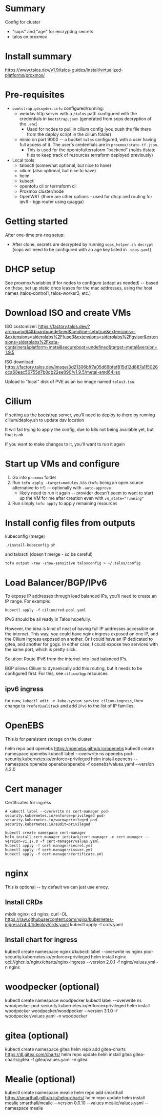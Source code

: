 # Summary
Config for cluster
- "sops" and "age" for encrypting secrets
- talos on proxmox

# Install summary
https://www.talos.dev/v1.9/talos-guides/install/virtualized-platforms/proxmox/

# Pre-requisites

- `bootstrap.gdsnyder.info` configured/running:
  - webdav http server with a `/talos` path configured with the credentials in `bootstrap.json` (generated from sops decryption of the `.enc`)
    - Used for nodes to pull in cilium config (you push the file there from the deploy script in the cilium folder)
  - minio on port 9000 -- a bucket `talos` configured, with a user having full access of it.  The user's credentials are in `proxmox/state.tf.json`.
    - This is used for the opentofu/terraform "backend" (holds tfstate files to keep track of resources terraform deployed previously)
- Local tools:
  - talosctl (somewhat optional, but nice to have)
  - cilium (also optional, but nice to have)
  - helm
  - kubectl
  - opentofu cli or terrraform cli
  - Proxmox cluster/node
  - OpenWRT (there are other options - used for dhcp and routing for ipv6 - bgp router using quagga)

# Getting started

After one-time pre-req setup:

- After clone, secrets are decrypted by running `sops_helper.sh decrypt` (sops will need to be configured with an age key listed in `.sops.yaml`)

# DHCP setup
See proxmox/variables.tf for nodes to configure (adapt as needed) -- based on these, set up static dhcp leases for the mac addresses, using the host names (talos-control1, talos-worker3, etc.)

# Download ISO and create VMs
ISO customizer: https://factory.talos.dev/?arch=amd64&board=undefined&cmdline-set=true&extensions=-&extensions=siderolabs%2Ffuse3&extensions=siderolabs%2Fgvisor&extensions=siderolabs%2Fkata-containers&platform=metal&secureboot=undefined&target=metal&version=1.9.5

ISO download: https://factory.talos.dev/image/3d21306bff7a05d66bfef815d12d887a115026cca68eac56755d7b8db22ee090/v1.9.5/metal-amd64.iso

Upload to "local" disk of PVE as an iso image named `talos3.iso`.

# Cilium
If setting up the bootstrap server, you'll need to deploy to there by running cilium/deploy.sh to update dav location

It will fail trying to apply the config, due to k8s not being available yet, but that is ok

If you want to make changes to it, you'll want to run it again

# Start up VMs and configure

1. Go into `proxmox` folder
2. Run `tofu apply -target=modules.k8s` (`tofu` being an open source alternative to `tf`) -- optionally with `-auto-approve`
   - likely need to run it again -- provider doesn't seem to want to start up the VM for me after creation even with `vm_state="running"`
3. Run simply `tofu apply` to apply remaining resources

# Install config files from outputs

kubeconfig (merge)

    ./install-kubeconfig.sh

and talosctl (doesn't merge - so be careful)

    tofu output -raw -show-sensitive talosconfig > ~/.talos/config

# Load Balancer/BGP/IPv6
To expose IP addresses through load balanced IPs, you'll need to create an IP range.  For example:

    kubectl apply -f cilium/red-pool.yaml

IPv6 should be all ready in Talos hopefully.

However, the idea is kind of neat of having full IP addresses accessible on the internet.  This way, you could
have nginx ingress exposed on one IP, and the Cilium ingress exposed on another.  Or I could have an IP dedicated
to gitea, and another for gogs.  In either case, I could expose two services with the same port, which is pretty
slick.

Solution: Route IPv6 from the internet into load balanced IPs.

BGP allows Cilium to dynamically add this routing, but it needs to be configured first.  For this, see `cilium/bgp` resources.

## ipv6 ingress
for now, `kubectl edit -n kube-system service cilium-ingress`, then change to `PreferDualStack` and add `IPv6` to the list of IP families.

# OpenEBS
This is for persistent storage on the cluster

helm repo add openebs https://openebs.github.io/openebs
kubectl create namespace openebs
kubectl label --overwrite ns openebs pod-security.kubernetes.io/enforce=privileged
helm install openebs --namespace openebs openebs/openebs -f openebs/values.yaml --version 4.2.0

# Cert manager
Certificates for ingress

    # kubectl label --overwrite ns cert-manager pod-security.kubernetes.io/enforce=privileged pod-security.kubernetes.io/warn=privileged pod-security.kubernetes.io/audit=privileged

    kubectl create namespace cert-manager
    helm install cert-manager jetstack/cert-manager -n cert-manager --version=v1.17.0 -f cert-manager/values.yaml
    kubectl apply -f cert-manager/secret.yml
    kubectl apply -f cert-manager/issuer.yml
    kubectl apply -f cert-manager/certificate.yml

# nginx
This is optional -- by default we can just use envoy.

## Install CRDs
mkdir nginx; cd nginx;
curl -OL https://raw.githubusercontent.com/nginx/kubernetes-ingress/v4.0.1/deploy/crds.yaml
kubectl apply -f crds.yaml

## Install chart for ingress
kubectl create namespace nginx
#kubectl label --overwrite ns nginx pod-security.kubernetes.io/enforce=privileged
helm install nginx oci://ghcr.io/nginx/charts/nginx-ingress --version 2.0.1 -f nginx/values.yml -n nginx

# woodpecker (optional)
kubectl create namespace woodpecker
kubectl label --overwrite ns woodpecker pod-security.kubernetes.io/enforce=privileged
helm install woodpecker woodpecker/woodpecker --version 3.1.0 -f woodpecker/values.yaml -n woodpecker

# gitea (optional)
kubectl create namespace gitea
helm repo add gitea-charts https://dl.gitea.com/charts/
helm repo update
helm install gitea gitea-charts/gitea -f gitea/values.yaml -n gitea

# Mealie (optional)
kubectl create namespace mealie
helm repo add smarthall https://smarthall.github.io/helm-charts/
helm repo update
helm install mealie smarthall/mealie --version 0.0.10 --values mealie/values.yaml --namespace mealie


